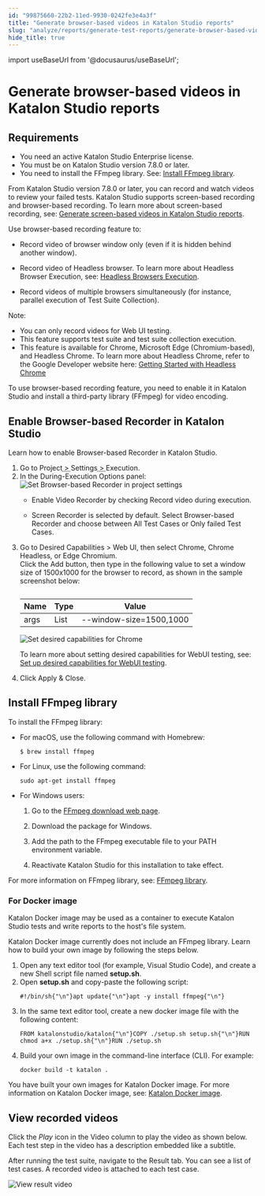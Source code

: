 ```yaml
---
id: "99875660-22b2-11ed-9930-0242fe3e4a3f"
title: "Generate browser-based videos in Katalon Studio reports"
slug: "analyze/reports/generate-test-reports/generate-browser-based-videos-in-katalon-studio-reports"
hide_title: true
---
```

import useBaseUrl from '@docusaurus/useBaseUrl';


# <a id="id" class="anchor_top_offset"/><a id="ariaid-title1" class="anchor_top_offset"/>Generate browser-based videos in <span xmlns="http://www.w3.org/1999/xhtml" className="ph">Katalon Studio</span>  reports


## Requirements

<div xmlns="http://www.w3.org/1999/xhtml" className="p"><ul className="ul"><li className="li">You need an active <span className="ph">Katalon Studio Enterprise</span> license.</li><li className="li">You must be on <span className="ph">Katalon Studio</span> version 7.8.0 or later.</li><li className="li">You need to install the FFmpeg library. See: <a className="xref" href="#id_2">Install FFmpeg library</a>.</li></ul></div>
<p xmlns="http://www.w3.org/1999/xhtml" className="p">From <span className="ph">Katalon Studio</span> version 7.8.0 or later, you can record and watch videos to review your failed tests. <span className="ph">Katalon Studio</span> supports screen-based recording and browser-based recording. To learn more about screen-based recording, see: <a className="xref" href="/analyze/reports/generate-test-reports/generate-screen-based-videos-in-katalon-studio-reports">Generate screen-based videos in <span className="ph">Katalon Studio</span> reports</a>.</p> 
<div xmlns="http://www.w3.org/1999/xhtml" className="p">Use browser-based recording feature to:<ul className="ul"><li className="li"><p className="p">Record video of browser window only (even if it is hidden behind another window).</p></li><li className="li"><p className="p">Record video of Headless browser. To learn more about Headless Browser Execution, see: <a className="xref" href="/execute/execute-tests-with-katalon-studio/headless-browsers-execution-in-katalon-studio">Headless Browsers Execution</a>.</p> </li><li className="li"><p className="p"> Record videos of multiple browsers simultaneously (for instance, parallel execution of Test Suite Collection).</p></li></ul><div className="note note note_note"><span className="note__title">Note:</span> <ul className="ul"><li className="li">You can only record videos for Web UI testing.</li><li className="li">This feature supports test suite and test suite collection execution.</li><li className="li">This feature is available for Chrome, Microsoft Edge (Chromium-based), and Headless Chrome. To learn more about Headless Chrome, refer to the Google Developer website here: <a className="xref j-external-link" href="https://developers.google.com/web/updates/2017/04/headless-chrome" target="_blank">Getting Started with Headless Chrome</a></li></ul></div></div>
<p xmlns="http://www.w3.org/1999/xhtml" className="p">To use browser-based recording feature, you need to enable it in <span className="ph">Katalon Studio</span> and install a third-party library (FFmpeg) for video encoding.</p> 

## <a id="task-1628" class="anchor_top_offset"/>Enable Browser-based Recorder in <span xmlns="http://www.w3.org/1999/xhtml" className="ph">Katalon Studio</span> 

<section xmlns="http://www.w3.org/1999/xhtml" className="section context">Learn how to enable Browser-based Recorder in <span className="ph">Katalon Studio</span>.</section> 
<ol xmlns="http://www.w3.org/1999/xhtml" className="ol steps"><li className="li step stepexpand"><span className="ph cmd">Go to <span className="ph menucascade"><span className="ph uicontrol">Project</span><abbr title="and then"> &gt; </abbr><span className="ph uicontrol">Settings</span><abbr title="and then"> &gt; </abbr><span className="ph uicontrol">Execution</span></span>. </span></li><li className="li step stepexpand"><span className="ph cmd">In the <span className="ph uicontrol">During-Execution Options</span> panel:</span><div className="itemgroup stepresult">       <img className="image" width={700} src={useBaseUrl("/3c20ab10-9dec-11ed-998d-0242cfbc79b5.png")} alt="Set Browser-based Recorder in project settings" />                    <ul className="ul"><li className="li">           <p className="p">Enable Video Recorder by checking <span className="ph uicontrol">Record video during execution</span>.</p>         </li><li className="li">           <p className="p"><span className="ph uicontrol">Screen Recorder</span> is selected by default. Select <span className="ph uicontrol">Browser-based Recorder</span> and choose between <span className="ph uicontrol">All Test Cases</span> or <span className="ph uicontrol">Only failed Test Cases</span>.</p>         </li></ul>     </div></li><li className="li step stepexpand"><span className="ph cmd">Go to <span className="ph uicontrol">Desired Capabilities</span> &gt; <span className="ph uicontrol">Web UI</span>, then select <span className="ph uicontrol">Chrome</span>, <span className="ph uicontrol">Chrome Headless</span>, or <span className="ph uicontrol">Edge Chromium</span>.</span><div className="itemgroup stepresult">Click the <span className="ph uicontrol">Add</span> button, then type in the following value to set a window size of 1500x1000 for the browser to record, as shown in the sample screenshot below: <table className="table"><caption /><colgroup><col style={{width: '33.33333333333333%'}} /><col style={{width: '33.33333333333333%'}} /><col style={{width: '33.33333333333333%'}} /></colgroup><thead className="thead"><tr className><th className="entry anchor_top_offset" id="task-1628__entry__1">Name</th><th className="entry anchor_top_offset" id="task-1628__entry__2">Type</th><th className="entry anchor_top_offset" id="task-1628__entry__3">Value</th></tr></thead><tbody className="tbody"><tr className><td className="entry" headers="task-1628__entry__1 task-1628__entry__2 task-1628__entry__3 ">args</td><td className="entry" headers="task-1628__entry__1 task-1628__entry__2 task-1628__entry__3 ">List</td><td className="entry" headers="task-1628__entry__1 task-1628__entry__2 task-1628__entry__3 ">--window-size=1500,1000</td></tr></tbody></table><img className="image" width={700} src={useBaseUrl("/3c393c20-9dec-11ed-998d-0242cfbc79b5.png")} alt="Set desired capabilities for Chrome" /><p className="p">To learn more about setting desired capabilities for WebUI testing, see: <a className="xref" href="/author/manage-projects/project-settings/desired-capabilities/set-up-desired-capabilities-for-webui-testing-in-katalon-studio">Set up desired capabilities for WebUI testing</a>.</p></div></li><li className="li step stepexpand"><span className="ph cmd">Click <span className="ph uicontrol">Apply &amp; Close</span>.</span></li></ol> 

## <a id="id_2" class="anchor_top_offset"/>Install FFmpeg library

<div xmlns="http://www.w3.org/1999/xhtml" className="p">To install the FFmpeg library:<ul className="ul"><li className="li"><div className="p">For macOS, use the following command with Homebrew: <pre className="pre codeblock"><code>$ brew install ffmpeg</code></pre></div></li><li className="li"><div className="p">For Linux, use the following command: <pre className="pre codeblock"><code>sudo apt-get install ffmpeg</code></pre></div></li><li className="li"><div className="p">For Windows users: <ol className="ol"><li className="li"><p className="p">Go to the <a className="xref j-external-link" href="https://ffmpeg.org/download.html" target="_blank">FFmpeg download web page</a>.</p></li><li className="li"><p className="p">Download the package for Windows.</p></li><li className="li"><p className="p">Add the path to the FFmpeg executable file to your PATH environment variable.</p></li><li className="li"><p className="p">Reactivate <span className="ph">Katalon Studio</span> for this installation to take effect.</p></li></ol></div></li></ul></div>
<p xmlns="http://www.w3.org/1999/xhtml" className="p">For more information on FFmpeg library, see: <a className="xref j-external-link" href="https://ffmpeg.org/" target="_blank">FFmpeg library</a>.</p> 

### <a id="task-5317" class="anchor_top_offset"/>For Docker image

<p xmlns="http://www.w3.org/1999/xhtml" className="shortdesc">Katalon Docker image may be used as a container to execute <span className="ph">Katalon Studio</span> tests and write reports to the host's file system.</p> 
<section xmlns="http://www.w3.org/1999/xhtml" className="section context">Katalon Docker image currently does not include an FFmpeg library. Learn how to build your own image by following the  steps below.</section> 
<ol xmlns="http://www.w3.org/1999/xhtml" className="ol steps"><li className="li step stepexpand"><span className="ph cmd">Open any text editor tool (for example, Visual Studio Code), and create a new Shell script file named <strong className="ph b">setup.sh</strong>.</span></li><li className="li step stepexpand"><span className="ph cmd">Open <strong className="ph b">setup.sh</strong> and copy-paste the following script:</span><div className="itemgroup stepxmp">       <pre className="pre codeblock"><code>#!/bin/sh{"\n"}apt update{"\n"}apt -y install ffmpeg{"\n"}</code></pre>     </div></li><li className="li step stepexpand"><span className="ph cmd">In the same text editor tool, create a new docker image file with the following content:</span><div className="itemgroup stepxmp"><pre className="pre codeblock"><code>FROM katalonstudio/katalon{"\n"}COPY ./setup.sh setup.sh{"\n"}RUN chmod a+x ./setup.sh{"\n"}RUN ./setup.sh</code></pre></div></li><li className="li step stepexpand"><span className="ph cmd">Build your own image in the command-line interface (CLI). For example:</span><div className="itemgroup stepxmp">       <pre className="pre codeblock"><code>docker build -t katalon .</code></pre>     </div></li></ol> 
<section xmlns="http://www.w3.org/1999/xhtml" className="section result">You have built your own images for Katalon Docker image. For more information on Katalon Docker image, see: <a className="xref" href="#">Katalon Docker image</a>.</section> 

## <a id="concept-6849" class="anchor_top_offset"/>View recorded videos

<p xmlns="http://www.w3.org/1999/xhtml" className="p">Click the <em className="ph i">Play</em> icon in the <span className="ph uicontrol">Video</span> column to play the video as shown below. Each test step in the video has a description embedded like a subtitle.</p> 
<p xmlns="http://www.w3.org/1999/xhtml" className="p">After running the test suite, navigate to the <span className="ph uicontrol">Result</span> tab. You can see a list of test cases. A recorded video is attached to each test case.</p> 
<p xmlns="http://www.w3.org/1999/xhtml" className="p"><img className="image" width={700} src={useBaseUrl("/3c12c860-9dec-11ed-998d-0242cfbc79b5.png")} alt="View result video" /></p> 
